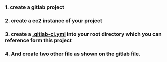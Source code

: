 ### 1. create a gitlab project
### 2. create a ec2 instance of your project
### 3. create a [.gitlab-ci.yml](https://github.com/Sudarshan-Neupane/npm_angular_tuts_commands/blob/master/.gitlab-ci.yml) into your root directory which you can reference form this project
### 4. And create two other file as shown on the gitlab file.
